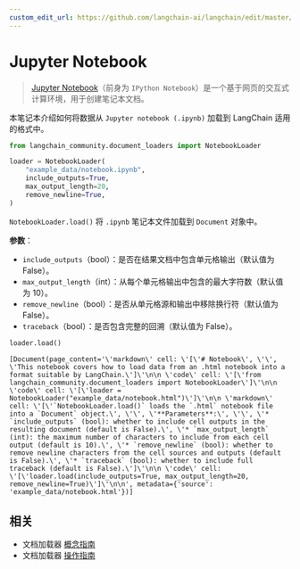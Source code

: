 ```yaml
---
custom_edit_url: https://github.com/langchain-ai/langchain/edit/master/docs/docs/integrations/document_loaders/jupyter_notebook.ipynb
---
```


# Jupyter Notebook

>[Jupyter Notebook](https://en.wikipedia.org/wiki/Project_Jupyter#Applications)（前身为 `IPython Notebook`）是一个基于网页的交互式计算环境，用于创建笔记本文档。

本笔记本介绍如何将数据从 `Jupyter notebook (.ipynb)` 加载到 LangChain 适用的格式中。


```python
from langchain_community.document_loaders import NotebookLoader
```


```python
loader = NotebookLoader(
    "example_data/notebook.ipynb",
    include_outputs=True,
    max_output_length=20,
    remove_newline=True,
)
```

`NotebookLoader.load()` 将 `.ipynb` 笔记本文件加载到 `Document` 对象中。

**参数**：

* `include_outputs`（bool）：是否在结果文档中包含单元格输出（默认值为 False）。
* `max_output_length`（int）：从每个单元格输出中包含的最大字符数（默认值为 10）。
* `remove_newline`（bool）：是否从单元格源和输出中移除换行符（默认值为 False）。
* `traceback`（bool）：是否包含完整的回溯（默认值为 False）。


```python
loader.load()
```



```output
[Document(page_content='\'markdown\' cell: \'[\'# Notebook\', \'\', \'This notebook covers how to load data from an .html notebook into a format suitable by LangChain.\']\'\n\n \'code\' cell: \'[\'from langchain_community.document_loaders import NotebookLoader\']\'\n\n \'code\' cell: \'[\'loader = NotebookLoader("example_data/notebook.html")\']\'\n\n \'markdown\' cell: \'[\'`NotebookLoader.load()` loads the `.html` notebook file into a `Document` object.\', \'\', \'**Parameters**:\', \'\', \'* `include_outputs` (bool): whether to include cell outputs in the resulting document (default is False).\', \'* `max_output_length` (int): the maximum number of characters to include from each cell output (default is 10).\', \'* `remove_newline` (bool): whether to remove newline characters from the cell sources and outputs (default is False).\', \'* `traceback` (bool): whether to include full traceback (default is False).\']\'\n\n \'code\' cell: \'[\'loader.load(include_outputs=True, max_output_length=20, remove_newline=True)\']\'\n\n', metadata={'source': 'example_data/notebook.html'})]
```

## 相关

- 文档加载器 [概念指南](/docs/concepts/#document-loaders)
- 文档加载器 [操作指南](/docs/how_to/#document-loaders)